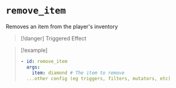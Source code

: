 # `remove_item`

Removes an item from the player's inventory

> [!danger] Triggered Effect

> [!example]
> ```yaml
> - id: remove_item
>   args:
>     item: diamond # The item to remove
>   ...other config (eg triggers, filters, mutators, etc)
> ```
